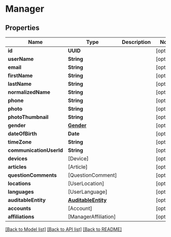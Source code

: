 # Manager

## Properties
Name | Type | Description | Notes
------------ | ------------- | ------------- | -------------
**id** | **UUID** |  | [optional] 
**userName** | **String** |  | [optional] 
**email** | **String** |  | [optional] 
**firstName** | **String** |  | [optional] 
**lastName** | **String** |  | [optional] 
**normalizedName** | **String** |  | [optional] 
**phone** | **String** |  | [optional] 
**photo** | **String** |  | [optional] 
**photoThumbnail** | **String** |  | [optional] 
**gender** | [**Gender**](Gender.md) |  | [optional] 
**dateOfBirth** | **Date** |  | [optional] 
**timeZone** | **String** |  | [optional] 
**communicationUserId** | **String** |  | [optional] 
**devices** | [Device] |  | [optional] 
**articles** | [Article] |  | [optional] 
**questionComments** | [QuestionComment] |  | [optional] 
**locations** | [UserLocation] |  | [optional] 
**languages** | [UserLanguage] |  | [optional] 
**auditableEntity** | [**AuditableEntity**](AuditableEntity.md) |  | [optional] 
**accounts** | [Account] |  | [optional] 
**affiliations** | [ManagerAffiliation] |  | [optional] 

[[Back to Model list]](../README.md#documentation-for-models) [[Back to API list]](../README.md#documentation-for-api-endpoints) [[Back to README]](../README.md)



